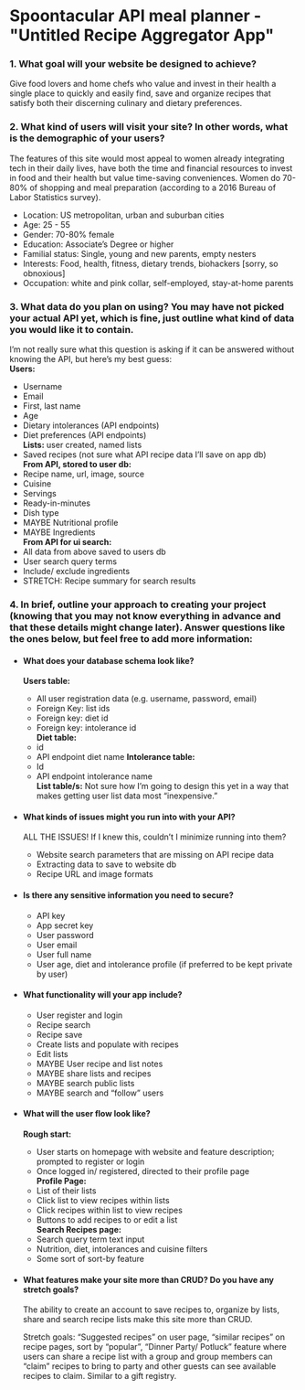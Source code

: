 # Spoontacular API meal planner - "Untitled Recipe Aggregator App"

### 1. What goal will your website be designed to achieve?  

Give food lovers and home chefs who value and invest in their health a single place to quickly and easily find, save and organize recipes that satisfy both their discerning culinary and dietary preferences. 

### 2. What kind of users will visit your site? In other words, what is the demographic of your users?  

The features of this site would most appeal to women already integrating tech in their daily lives, have both the time and financial resources to invest in food and their health but value time-saving conveniences. Women do 70-80% of shopping and meal preparation (according to a 2016 Bureau of Labor Statistics survey).  
- Location: US metropolitan, urban and suburban cities  
- Age: 25 - 55
- Gender: 70-80% female
- Education: Associate’s Degree or higher
- Familial status: Single, young and new parents, empty nesters
- Interests: Food, health, fitness, dietary trends, biohackers [sorry, so obnoxious]
- Occupation: white and pink collar, self-employed, stay-at-home parents  

### 3. What data do you plan on using? You may have not picked your actual API yet, which is fine, just outline what kind of data you would like it to contain. 

I’m not really sure what this question is asking if it can be answered without knowing the API, but here’s my best guess:   
**Users:** 
- Username
- Email
- First, last name
- Age
- Dietary intolerances (API endpoints)
- Diet preferences (API endpoints)  
**Lists:** user created, named lists    
- Saved recipes (not sure what API recipe data I’ll save on app db)  
**From API, stored to user db:**  
- Recipe name, url, image, source
- Cuisine
- Servings
- Ready-in-minutes
- Dish type
- MAYBE Nutritional profile
- MAYBE Ingredients  
**From API for ui search:**
- All data from above saved to users db
- User search query terms
- Include/ exclude ingredients
- STRETCH: Recipe summary for search results  

### 4. In brief, outline your approach to creating your project (knowing that you may not know everything in advance and that these details might change later). Answer questions like the ones below, but feel free to add more information:  

- #### What does your database schema look like?  

    **Users table:**  
    - All user registration data (e.g. username, password, email)
    - Foreign Key: list ids
    - Foreign key: diet id
    - Foreign key: intolerance id  
    **Diet table:** 
    - id
    - API endpoint diet name
    **Intolerance table:** 
    - Id
    - API endpoint intolerance name  
    **List table/s:**
        Not sure how I’m going to design this yet in a way that makes getting user list data most “inexpensive.”  

- #### What kinds of issues might you run into with your API?  

    ALL THE ISSUES! If I knew this, couldn’t I minimize running into them?
    - Website search parameters that are missing on API recipe data
    - Extracting data to save to website db
    - Recipe URL and image formats  

- #### Is there any sensitive information you need to secure?  

    - API key
    - App secret key
    - User password
    - User email
    - User full name
    - User age, diet and intolerance profile (if preferred to be kept private by user)  

- #### What functionality will your app include?  

    - User register and login
    - Recipe search
    - Recipe save
    - Create lists and populate with recipes
    - Edit lists
    - MAYBE User recipe and list notes 
    - MAYBE share lists and recipes
    - MAYBE search public lists
    - MAYBE search and “follow” users  

- #### What will the user flow look like?  

	**Rough start:**  
    - User starts on homepage with website and feature description; prompted to register or login
    - Once logged in/ registered, directed to their profile page  
        **Profile Page:**  
    - List of their lists
    - Click list to view recipes within lists
    - Click recipes within list to view recipes
    - Buttons to add recipes to or edit a list  
        **Search Recipes page:**  
    - Search query term text input 
    - Nutrition, diet, intolerances and cuisine filters
    - Some sort of sort-by feature  

- #### What features make your site more than CRUD? Do you have any stretch goals?  

    The ability to create an account to save recipes to, organize by lists, share and search recipe lists make this site more than CRUD.  

    Stretch goals: “Suggested recipes” on user page, “similar recipes” on recipe pages, sort by “popular”, “Dinner Party/ Potluck” feature where users can share a recipe list with a group and group members can “claim” recipes to bring to party and other guests can see available recipes to claim. Similar to a gift registry.
